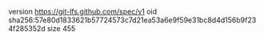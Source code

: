 version https://git-lfs.github.com/spec/v1
oid sha256:57e80d1833621b57724573c7d21ea53a6e9f59e31bc8d4d156b9f234f285352d
size 455

